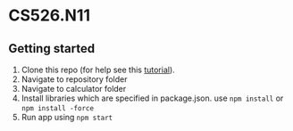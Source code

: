 # CS526.N11

## Getting started

1. Clone this repo (for help see this [tutorial](https://help.github.com/articles/cloning-a-repository/)).
2. Navigate to repository folder
3. Navigate to calculator folder
4. Install libraries which are specified in package.json. use `npm install` or `npm install -force`
5. Run app using `npm start`

